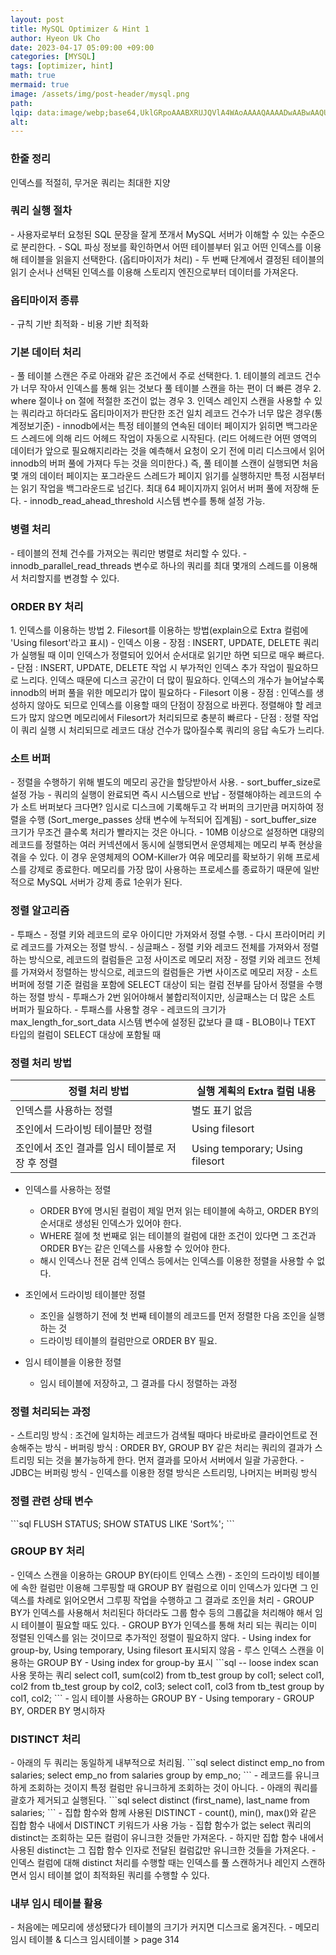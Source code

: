 ```yaml
---
layout: post  
title: MySQL Optimizer & Hint 1  
author: Hyeon Uk Cho  
date: 2023-04-17 05:09:00 +09:00  
categories: [MYSQL]  
tags: [optimizer, hint]  
math: true  
mermaid: true  
image: /assets/img/post-header/mysql.png  
path:   
lqip: data:image/webp;base64,UklGRpoAAABXRUJQVlA4WAoAAAAQAAAADwAABwAAQUxQSDIAAAARL0AmbZurmr57yyIiqE8oiG0bejIYEQTgqiDA9vqnsUSI6H+oAERp2HZ65qP/VIAWAFZQOCBCAAAA8AEAnQEqEAAIAAVAfCWkAALp8sF8rgRgAP7o9FDvMCkMde9PK7euH5M1m6VWoDXf2FkP3BqV0ZYbO6NA/VFIAAAA  
alt:
---
```


<h3 data-toc-skip>한줄 정리</h3>
인덱스를 적절히, 무거운 쿼리는 최대한 지양

<h3 data-toc-skip>쿼리 실행 절차</h3>
- 사용자로부터 요청된 SQL 문장을 잘게 쪼개서 MySQL 서버가 이해할 수 있는 수준으로 분리한다.
- SQL 파싱 정보를 확인하면서 어떤 테이블부터 읽고 어떤 인덱스를 이용해 테이블을 읽을지 선택한다. (옵티마이저가 처리)
- 두 번째 단계에서 결정된 테이블의 읽기 순서나 선택된 인덱스를 이용해 스토리지 엔진으로부터 데이터를 가져온다.  

<h3 data-toc-skip>옵티마이저 종류</h3>
- 규칙 기반 최적화
- 비용 기반 최적화

<h3 data-toc-skip>기본 데이터 처리</h3>
- 풀 테이블 스캔은 주로 아래와 같은 조건에서 주로 선택한다.
  1. 테이블의 레코드 건수가 너무 작아서 인덱스를 통해 읽는 것보다 풀 테이블 스캔을 하는 편이 더 빠른 경우
  2. where 절이나 on 절에 적절한 조건이 없는 경우
  3. 인덱스 레인지 스캔을 사용할 수 있는 쿼리라고 하더라도 옵티마이저가 판단한 조건 일치 레코드 건수가 너무 많은 경우(통계정보기준)
- innodb에서는 특정 테이블의 연속된 데이터 페이지가 읽히면 백그라운드 스레드에 의해 리드 어헤드 작업이 자동으로 시작된다. (리드 어헤드란 어떤 영역의 데이터가 앞으로 필요해지리라는 것을 예측해서 요청이 오기 전에 미리 디스크에서 읽어 innodb의 버퍼 풀에 가져다 두는 것을 의미한다.)  
즉, 풀 테이블 스캔이 실행되면 처음 몇 개의 데이터 페이지는 포그라운드 스레드가 페이지 읽기를 실행하지만 특정 시점부터는 읽기 작업을 백그라운드로 넘긴다. 최대 64 페이지까지 읽어서 버퍼 풀에 저장해 둔다.
- innodb_read_ahead_threshold 시스템 변수를 통해 설정 가능.

<h3 data-toc-skip>병렬 처리</h3>
- 테이블의 전체 건수를 가져오는 쿼리만 병렬로 처리할 수 있다.
- innodb_parallel_read_threads 변수로 하나의 쿼리를 최대 몇개의 스레드를 이용해서 처리할지를 변경할 수 있다.

<h3 data-toc-skip>ORDER BY 처리</h3>
1. 인덱스를 이용하는 방법
2. Filesort를 이용하는 방법(explain으로 Extra 컬럼에 'Using filesort'라고 표시)  
- 인덱스 이용 
  - 장점 : INSERT, UPDATE, DELETE 쿼리가 실행될 때 이미 인덱스가 정렬되어 있어서 순서대로 읽기만 하면 되므로 매우 빠르다.
  - 단점 : INSERT, UPDATE, DELETE 작업 시 부가적인 인덱스 추가 작업이 필요하므로 느리다. 인덱스 때문에 디스크 공간이 더 많이 필요하다. 인덱스의 개수가 늘어날수록 innodb의 버퍼 풀을 위한 메모리가 많이 필요하다
- Filesort 이용
  - 장점 : 인덱스를 생성하지 않아도 되므로 인덱스를 이용할 때의 단점이 장점으로 바뀐다.  정렬해야 할 레코드가 많지 않으면 메모리에서 Filesort가 처리되므로 충분히 빠르다 
  - 단점 : 정렬 작업이 쿼리 실행 시 처리되므로 레코드 대상 건수가 많아질수록 쿼리의 응답 속도가 느리다.

<h3 data-toc-skip>소트 버퍼</h3>
- 정렬을 수행하기 위해 별도의 메모리 공간을 할당받아서 사용.
- sort_buffer_size로 설정 가능
- 쿼리의 실행이 완료되면 즉시 시스템으로 반납
- 정렬해야하는 레코드의 수가 소트 버퍼보다 크다면? 임시로 디스크에 기록해두고 각 버퍼의 크기만큼 머지하여 정렬을 수행 (Sort_merge_passes 상태 변수에 누적되어 집계됨)
- sort_buffer_size 크기가 무조건 클수록 처리가 빨라지는 것은 아니다.
- 10MB 이상으로 설정하면 대량의 레코드를 정렬하는 여러 커넥션에서 동시에 실행되면서 운영체제는 메모리 부족 현상을 겪을 수 있다. 이 경우 운영체제의 OOM-Killer가 여유 메모리를 확보하기 위해 프로세스를 강제로 종료한다. 메모리를 가장 많이 사용하는 프로세스를 종료하기 때문에 일반적으로 MySQL 서버가 강제 종료 1순위가 된다.

<h3 data-toc-skip>정렬 알고리즘</h3>
- 투패스
  - <sort_key, rowid> 정렬 키와 레코드의 로우 아이디만 가져와서 정렬 수행.
  - 다시 프라이머리 키로 레코드를 가져오는 정렬 방식.
- 싱글패스
  - <sort_key, additional_fields> 정렬 키와 레코드 전체를 가져와서 정렬하는 방식으로, 레코드의 컬럼들은 고정 사이즈로 메모리 저장
  - <sort_key, pecked_additional_fields> 정렬 키와 레코드 전체를 가져와서 정렬하는 방식으로, 레코드의 컬럼들은 가변 사이즈로 메모리 저장
  - 소트버퍼에 정렬 기준 컬럼을 포함에 SELECT 대상이 되는 컬럼 전부를 담아서 정렬을 수행하는 정렬 방식
- 투패스가 2번 읽어야해서 불합리적이지만, 싱글패스는 더 많은 소트 버퍼가 필요하다.
- 투패스를 사용할 경우
  - 레코드의 크기가 max_length_for_sort_data 시스템 변수에 설정된 값보다 클 떄
  - BLOB이나 TEXT 타입의 컬럼이 SELECT 대상에 포함될 때

<h3 data-toc-skip>정렬 처리 방법</h3>

| 정렬 처리 방법                    | 실행 계획의 Extra 컬럼 내용              |
|-----------------------------|---------------------------------|
| 인덱스를 사용하는 정렬                | 별도 표기 없음                        |
| 조인에서 드라이빙 테이블만 정렬           | Using filesort                  |
| 조인에서 조인 결과를 임시 테이블로 저장 후 정렬 | Using temporary; Using filesort |

- 인덱스를 사용하는 정렬
  - ORDER BY에 명시된 컬럼이 제일 먼저 읽는 테이블에 속하고, ORDER BY의 순서대로 생성된 인덱스가 있어야 한다.
  - WHERE 절에 첫 번째로 읽는 테이블의 컬럼에 대한 조건이 있다면 그 조건과 ORDER BY는 같은 인덱스를 사용할 수 있어야 한다.
  - 해시 인덱스나 전문 검색 인덱스 등에서는 인덱스를 이용한 정렬을 사용할 수 없다.

- 조인에서 드라이빙 테이블만 정렬
  - 조인을 실행하기 전에 첫 번째 테이블의 레코드를 먼저 정렬한 다음 조인을 실행하는 것
  - 드라이빙 테이블의 컬럼만으로 ORDER BY 필요.

- 임시 테이블을 이용한 정렬
  - 임시 테이블에 저장하고, 그 결과를 다시 정렬하는 과정

<h3 data-toc-skip>정렬 처리되는 과정</h3>
- 스트리밍 방식 : 조건에 일치하는 레코드가 검색될 때마다 바로바로 클라이언트로 전송해주는 방식
- 버퍼링 방식 : ORDER BY, GROUP BY 같은 처리는 쿼리의 결과가 스트리밍 되는 것을 불가능하게 한다. 먼저 결과를 모아서 서버에서 일괄 가공한다.
- JDBC는 버퍼링 방식
- 인덱스를 이용한 정렬 방식은 스트리밍, 나머지는 버퍼링 방식

<h3 data-toc-skip>정렬 관련 상태 변수</h3>
```sql
FLUSH STATUS;
SHOW STATUS LIKE 'Sort%';
```

<h3 data-toc-skip>GROUP BY 처리</h3>
- 인덱스 스캔을 이용하는 GROUP BY(타이트 인덱스 스캔)
  - 조인의 드라이빙 테이블에 속한 컬럼만 이용해 그루핑할 때 GROUP BY 컬럼으로 이미 인덱스가 있다면 그 인덱스를 차례로 읽어오면서 그루핑 작업을 수행하고 그 결과로 조인을 처리
  - GROUP BY가 인덱스를 사용해서 처리된다 하더라도 그룹 함수 등의 그룹값을 처리해야 해서 임시 테이블이 필요할 때도 있다.
  - GROUP BY가 인덱스를 통해 처리 되는 쿼리는 이미 정렬된 인덱스를 읽는 것이므로 추가적인 정렬이 필요하지 않다.
  - Using index for group-by, Using temporary, Using filesort 표시되지 않음
- 루스 인덱스 스캔을 이용하는 GROUP BY
  - Using index for group-by 표시
  ```sql
  -- loose index scan 사용 못하는 쿼리
  select col1, sum(col2) from tb_test group by col1;
  select col1, col2 from tb_test group by col2, col3;
  select col1, col3 from tb_test group by col1, col2;
  ```
- 임시 테이블 사용하는 GROUP BY
  - Using temporary
  - GROUP BY, ORDER BY 명시하자

<h3 data-toc-skip>DISTINCT 처리</h3>
- 아래의 두 쿼리는 동일하게 내부적으로 처리됨.
```sql
select distinct emp_no from salaries;
select emp_no from salaries group by emp_no;
```
- 레코드를 유니크하게 조회하는 것이지 특정 컬럼만 유니크하게 조회하는 것이 아니다.
- 아래의 쿼리를 괄호가 제거되고 실행된다.
```sql
select distinct (first_name), last_name from salaries;
```
- 집합 함수와 함께 사용된 DISTINCT
  - count(), min(), max()와 같은 집합 함수 내에서 DISTINCT 키워드가 사용 가능
  - 집합 함수가 없는 select 쿼리의 distinct는 조회하는 모든 컬럼이 유니크한 것들만 가져온다.
  - 하지만 집합 함수 내에서 사용된 distinct는 그 집합 함수 인자로 전달된 컬럼값만 유니크한 것들을 가져온다.
  - 인덱스 컬럼에 대해 distinct 처리를 수행할 때는 인덱스를 풀 스캔하거나 레인지 스캔하면서 임시 테이블 없이 최적화된 쿼리를 수행할 수 있다.

<h3 data-toc-skip>내부 임시 테이블 활용</h3>
- 처음에는 메모리에 생성됐다가 테이블의 크기가 커지면 디스크로 옮겨진다.
- 메모리 임시 테이블 & 디스크 임시테이블 > page 314
